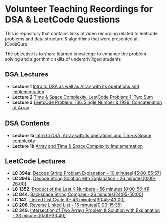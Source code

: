 # Volunteer Teaching Recordings for DSA & LeetCode Questions

This is repository that contains links of video recording related to leetcode problems and data structure & algorithms that were presented at ICodeGuru.

The objective is to share learned knowledge to enhance the problem solving and algorithmic skills of underpriviliged students
## DSA Lectures
- **Lecture 1**  [Intro to DSA as well as Array with its operations and implementation](https://www.facebook.com/iCodeguru/videos/1425589568341700/)
- **Lecture 2**  [Time & Space Complexity, LeetCode Problem: 1. Two Sum](https://www.facebook.com/iCodeguru/videos/1154653579160390)
- **Lecture 3**  [LeetcOde Problem: 136. Single Number & 1929. Concatenation of Array](https://www.facebook.com/iCodeguru/videos/524933900066638/)

## DSA Contents
- **Lecture 1a** [Intro to DSA, Array with its operations and Time & Space complexity](https://docs.google.com/presentation/d/16vyMySf0BIyoBJsl-JeEftga1d0BVQx_d6LtC5JqPAU/edit#slide=id.g2ed7d0cc737_0_326)
- **Lecture 1b** [Array and Time & Space Complexity Implementation](https://colab.research.google.com/drive/1hDRz3DsYVfmpf37VrUMqSP5VhkzEm5Pq#scrollTo=YxvLBBwOGZ9w)
## LeetCode Lectures
- **LC 394a.** [Decode String Problem Explanation - 10 minutes[45:00-55:57]](https://www.facebook.com/iCodeguru/videos/1050338199941513/)
- **LC 394b.** [Decode String Solution with Explanation - 26 minutes[0:00-26:00]](https://www.facebook.com/iCodeguru/videos/951744666633494/)
- **LC 1352.** [Product of the Last K Numbers - 56 minutes [0:00-56:41]](https://www.facebook.com/iCodeguru/videos/2664163053763655/)
- **LC 844.**  [Backspace String Compare - 26 minutes[24:05-50:00]](https://www.facebook.com/iCodeguru/videos/656666495972669/)
- **LC 142.**  [Linked List Cycle II - 43 minutes[30:45-43:00]](https://www.facebook.com/iCodeguru/videos/8130158700392661)
- **LC 206.**  [Reverse Linked List - 15 minutes[0:00-15:35]](https://www.facebook.com/iCodeguru/videos/682404519920780/)
- **LC 349.**  [Intersection of Two Arrays Problem & Solution with Explanation - 33 minutes[0:00-33:40]](https://www.facebook.com/iCodeguru/videos/807826686893540/)


